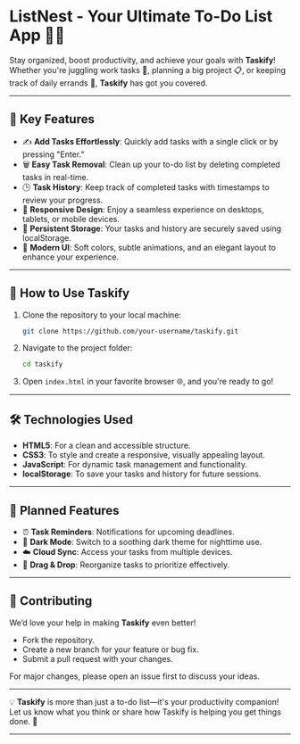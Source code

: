 # **ListNest - Your Ultimate To-Do List App 📝🎯**

Stay organized, boost productivity, and achieve your goals with **Taskify**! Whether you're juggling work tasks 💼, planning a big project 📋, or keeping track of daily errands 🛒, **Taskify** has got you covered.  

---

## 🌟 **Key Features**
- ✍️ **Add Tasks Effortlessly**: Quickly add tasks with a single click or by pressing "Enter."  
- 🗑️ **Easy Task Removal**: Clean up your to-do list by deleting completed tasks in real-time.  
- 🕒 **Task History**: Keep track of completed tasks with timestamps to review your progress.  
- 📱 **Responsive Design**: Enjoy a seamless experience on desktops, tablets, or mobile devices.  
- 💾 **Persistent Storage**: Your tasks and history are securely saved using localStorage.  
- 🎨 **Modern UI**: Soft colors, subtle animations, and an elegant layout to enhance your experience.  

---

## 🚀 **How to Use Taskify**
1. Clone the repository to your local machine:  
   ```bash
   git clone https://github.com/your-username/taskify.git
   ```
2. Navigate to the project folder:  
   ```bash
   cd taskify
   ```
3. Open `index.html` in your favorite browser 🌐, and you're ready to go!  

---

## 🛠️ **Technologies Used**
- **HTML5**: For a clean and accessible structure.  
- **CSS3**: To style and create a responsive, visually appealing layout.  
- **JavaScript**: For dynamic task management and functionality.  
- **localStorage**: To save your tasks and history for future sessions.  

---

## 🎯 **Planned Features**
- ⏰ **Task Reminders**: Notifications for upcoming deadlines.  
- 🌙 **Dark Mode**: Switch to a soothing dark theme for nighttime use.  
- ☁️ **Cloud Sync**: Access your tasks from multiple devices.  
- 🔀 **Drag & Drop**: Reorganize tasks to prioritize effectively.  

---

## 🤝 **Contributing**
We’d love your help in making **Taskify** even better!  
- Fork the repository.  
- Create a new branch for your feature or bug fix.  
- Submit a pull request with your changes.  

For major changes, please open an issue first to discuss your ideas.  

---



💡 **Taskify** is more than just a to-do list—it's your productivity companion! Let us know what you think or share how Taskify is helping you get things done. 💬  

---


